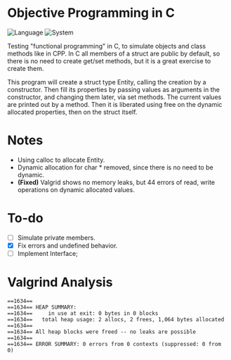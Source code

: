 # Objective Programming in C 

![Language](https://img.shields.io/badge/Language-C-00599c?style=for-the-badge&logo=c)
![System](https://img.shields.io/badge/System-Arch_WSL2-A100FF?style=for-the-badge&logo=windows)

Testing "functional programming" in C, to simulate objects and class methods like in CPP.
In C all members of a struct are public by default, so there is no need to create get/set methods, but it is a great exercise to create them. 

This program will create a struct type Entity, calling the creation by a constructor. Then fill its properties by passing values as arguments in the constructor, and changing them later, via set methods. The current values are printed out by a method. Then it is liberated using free on the dynamic allocated properties, then on the struct itself.

# Notes

- Using calloc to allocate Entity.
- Dynamic allocation for char * removed, since there is no need to be dynamic.
- **(Fixed)** Valgrid shows no memory leaks, but 44 errors of read, write operations on dynamic allocated values.


# To-do

- [ ] Simulate private members.
- [X] Fix errors and undefined behavior.
- [ ] Implement Interface;

# Valgrind Analysis

````
==1634==
==1634== HEAP SUMMARY:
==1634==     in use at exit: 0 bytes in 0 blocks
==1634==   total heap usage: 2 allocs, 2 frees, 1,064 bytes allocated
==1634==
==1634== All heap blocks were freed -- no leaks are possible
==1634==
==1634== ERROR SUMMARY: 0 errors from 0 contexts (suppressed: 0 from 0)
````


